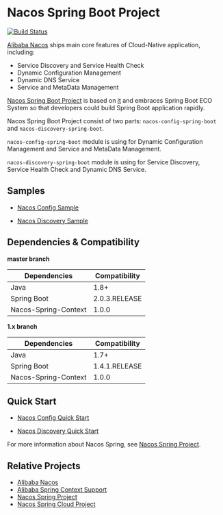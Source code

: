 # Nacos Spring Boot Project

[![Build Status](https://travis-ci.org/nacos-group/nacos-spring-boot-project.svg?branch=master)](https://travis-ci.org/nacos-group/nacos-spring-boot-project)

[Alibaba Nacos](https://github.com/alibaba/nacos) ships main core features of Cloud-Native application, 
including:

- Service Discovery and Service Health Check
- Dynamic Configuration Management
- Dynamic DNS Service
- Service and MetaData Management

[Nacos Spring Boot Project](https://github.com/nacos-group/nacos-spring-boot-project) is based on [it](https://github.com/alibaba/nacos) and embraces Spring Boot ECO System so that developers could build Spring Boot application rapidly. 

Nacos Spring Boot Project consist of two parts: `nacos-config-spring-boot` and `nacos-discovery-spring-boot`.

`nacos-config-spring-boot` module is using for Dynamic Configuration Management and Service and MetaData Management. 

`nacos-discovery-spring-boot` module is using for Service Discovery, Service Health Check and Dynamic DNS Service.

## Samples

- [Nacos Config Sample](https://github.com/nacos-group/nacos-spring-boot-project/tree/master/nacos-spring-boot-samples/nacos-config-sample)

- [Nacos Discovery Sample](https://github.com/nacos-group/nacos-spring-boot-project/tree/master/nacos-spring-boot-samples/nacos-discovery-sample)

## Dependencies & Compatibility

**master branch**

| Dependencies   | Compatibility |
| -------------- | ------------- |
| Java           | 1.8+         |
| Spring Boot | 2.0.3.RELEASE         |
| Nacos-Spring-Context | 1.0.0   |


**1.x branch**

| Dependencies   | Compatibility |
| -------------- | ------------- |
| Java           | 1.7+         |
| Spring Boot | 1.4.1.RELEASE         |
| Nacos-Spring-Context | 1.0.0   |


## Quick Start


- [Nacos Config Quick Start](https://github.com/nacos-group/nacos-spring-boot-project/blob/master/NACOS-CONFIG-QUICK-START.md)

- [Nacos Discovery Quick Start](https://github.com/nacos-group/nacos-spring-boot-project/blob/master/NACOS-DISCOVERY-QUICK-START.md)


For more information about Nacos Spring, see [Nacos Spring Project](https://github.com/nacos-group/nacos-spring-project).

## Relative Projects

* [Alibaba Nacos](https://github.com/alibaba/nacos)
* [Alibaba Spring Context Support](https://github.com/alibaba/spring-context-support)
* [Nacos Spring Project](https://github.com/nacos-group/nacos-spring-project)
* [Nacos Spring Cloud Project](https://github.com/spring-cloud-incubator/spring-cloud-alibaba)
